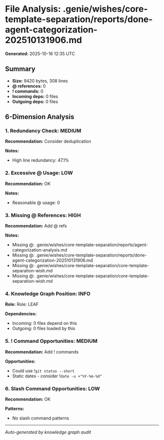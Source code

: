 # File Analysis: .genie/wishes/core-template-separation/reports/done-agent-categorization-202510131906.md

**Generated:** 2025-10-16 12:35 UTC

## Summary

- **Size:** 9420 bytes, 308 lines
- **@ references:** 0
- **! commands:** 0
- **Incoming deps:** 0 files
- **Outgoing deps:** 0 files

## 6-Dimension Analysis

### 1. Redundancy Check: MEDIUM

**Recommendation:** Consider deduplication

**Notes:**
- High line redundancy: 47.1%

### 2. Excessive @ Usage: LOW

**Recommendation:** OK

**Notes:**
- Reasonable @ usage: 0

### 3. Missing @ References: HIGH

**Recommendation:** Add @ refs

**Notes:**
- Missing @: .genie/wishes/core-template-separation/reports/agent-categorization-analysis.md
- Missing @: .genie/wishes/core-template-separation/reports/done-agent-categorization-202510131906.md
- Missing @: .genie/wishes/core-template-separation/core-template-separation-wish.md
- Missing @: .genie/wishes/core-template-separation/core-template-separation-wish.md

### 4. Knowledge Graph Position: INFO

**Role:** Role: LEAF

**Dependencies:**
- Incoming: 0 files depend on this
- Outgoing: 0 files loaded by this

### 5. ! Command Opportunities: MEDIUM

**Recommendation:** Add ! commands

**Opportunities:**
- Could use !`git status --short`
- Static dates - consider !`date -u +"%Y-%m-%d"`

### 6. Slash Command Opportunities: LOW

**Recommendation:** OK

**Patterns:**
- No slash command patterns

---

*Auto-generated by knowledge graph audit*
